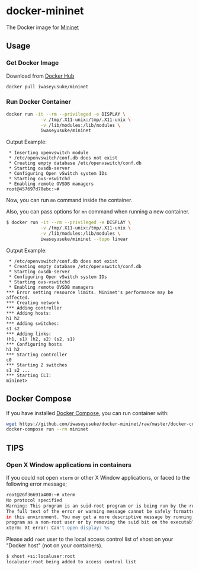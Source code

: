 # docker-mininet

The Docker image for [Mininet](http://mininet.org/)

## Usage

### Get Docker Image

Download from [Docker Hub](https://hub.docker.com/)

```bash
docker pull iwaseyusuke/mininet
```

### Run Docker Container

```bash
docker run -it --rm --privileged -e DISPLAY \
             -v /tmp/.X11-unix:/tmp/.X11-unix \
             -v /lib/modules:/lib/modules \
             iwaseyusuke/mininet
```

Output Example:

```text
 * Inserting openvswitch module
 * /etc/openvswitch/conf.db does not exist
 * Creating empty database /etc/openvswitch/conf.db
 * Starting ovsdb-server
 * Configuring Open vSwitch system IDs
 * Starting ovs-vswitchd
 * Enabling remote OVSDB managers
root@457697d70ebc:~#
```

Now, you can run `mn` command inside the container.

Also, you can pass options for `mn` command when running a new container.

```bash
$ docker run -it --rm --privileged -e DISPLAY \
             -v /tmp/.X11-unix:/tmp/.X11-unix \
             -v /lib/modules:/lib/modules \
             iwaseyusuke/mininet --topo linear
```

Output Example:

```text
 * /etc/openvswitch/conf.db does not exist
 * Creating empty database /etc/openvswitch/conf.db
 * Starting ovsdb-server
 * Configuring Open vSwitch system IDs
 * Starting ovs-vswitchd
 * Enabling remote OVSDB managers
*** Error setting resource limits. Mininet's performance may be affected.
*** Creating network
*** Adding controller
*** Adding hosts:
h1 h2
*** Adding switches:
s1 s2
*** Adding links:
(h1, s1) (h2, s2) (s2, s1)
*** Configuring hosts
h1 h2
*** Starting controller
c0
*** Starting 2 switches
s1 s2 ...
*** Starting CLI:
mininet>
```

## Docker Compose

If you have installed [Docker Compose](https://docs.docker.com/compose/),
you can run container with:

```bash
wget https://github.com/iwaseyusuke/docker-mininet/raw/master/docker-compose.yml
docker-compose run --rm mininet
```

## TIPS

### Open X Window applications in containers

If you could not open `xterm` or other X Window applications, or faced to the
following error message;

```bash
root@26f36691a400:~# xterm
No protocol specified
Warning: This program is an suid-root program or is being run by the root user.
The full text of the error or warning message cannot be safely formatted
in this environment. You may get a more descriptive message by running the
program as a non-root user or by removing the suid bit on the executable.
xterm: Xt error: Can't open display: %s
```

Please add `root` user to the local access control list of xhost on your
"Docker host" (not on your containers).

```bash
$ xhost +si:localuser:root
localuser:root being added to access control list
```
